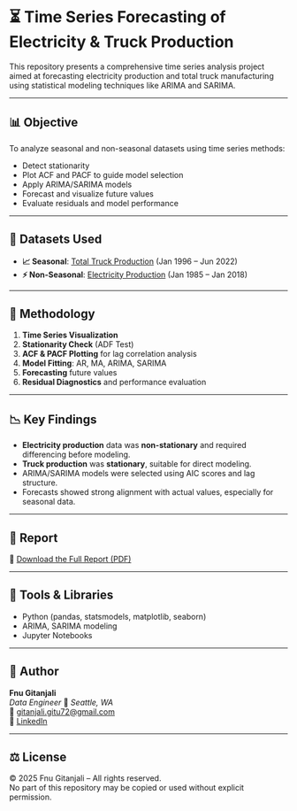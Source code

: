 # ⏳ Time Series Forecasting of Electricity & Truck Production

This repository presents a comprehensive time series analysis project aimed at forecasting electricity production and total truck manufacturing using statistical modeling techniques like ARIMA and SARIMA.

---

## 📊 Objective

To analyze seasonal and non-seasonal datasets using time series methods:
- Detect stationarity
- Plot ACF and PACF to guide model selection
- Apply ARIMA/SARIMA models
- Forecast and visualize future values
- Evaluate residuals and model performance

---

## 📄 Datasets Used

- **📈 Seasonal**: [Total Truck Production](https://fred.stlouisfed.org/series/G17MVSFTTRUCKS) (Jan 1996 – Jun 2022)
- **⚡ Non-Seasonal**: [Electricity Production](https://www.kaggle.com/datasets/shenba/time-series-datasets?resource=download&select=Electric_Production.csv) (Jan 1985 – Jan 2018)

---

## 🧠 Methodology

1. **Time Series Visualization**
2. **Stationarity Check** (ADF Test)
3. **ACF & PACF Plotting** for lag correlation analysis
4. **Model Fitting**: AR, MA, ARIMA, SARIMA
5. **Forecasting** future values
6. **Residual Diagnostics** and performance evaluation

---

## 📉 Key Findings

- **Electricity production** data was **non-stationary** and required differencing before modeling.
- **Truck production** was **stationary**, suitable for direct modeling.
- ARIMA/SARIMA models were selected using AIC scores and lag structure.
- Forecasts showed strong alignment with actual values, especially for seasonal data.

---

## 📓 Report

📄 [Download the Full Report (PDF)](./report/Time%20Series%20Analysis%20Report.pdf)

---

## 🔧 Tools & Libraries

- Python (pandas, statsmodels, matplotlib, seaborn)
- ARIMA, SARIMA modeling
- Jupyter Notebooks

---

## 📌 Author

**Fnu Gitanjali**  
*Data Engineer* 
📍 *Seattle, WA*  
📧 gitanjali.gitu72@gmail.com  
🔗 [LinkedIn](https://www.linkedin.com/in/gitanjali-fnu/) 

---

## ⚖️ License

© 2025 Fnu Gitanjali – All rights reserved.  
No part of this repository may be copied or used without explicit permission.  


